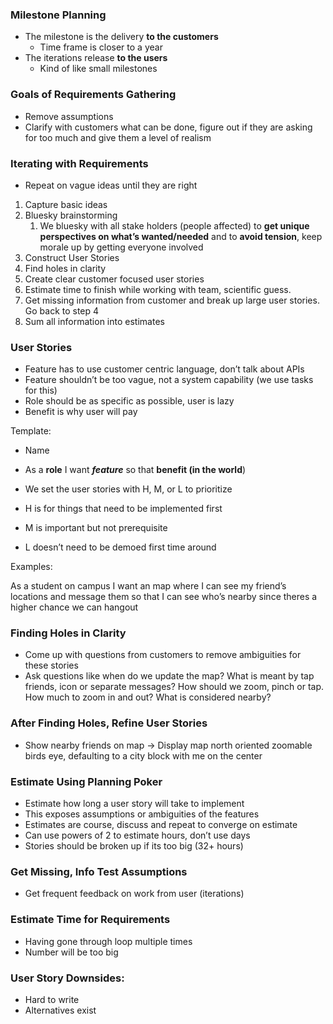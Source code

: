 
### Milestone Planning

- The milestone is the delivery **to the customers**
    - Time frame is closer to a year
- The iterations release **to the users**
    - Kind of like small milestones

### Goals of Requirements Gathering

- Remove assumptions
- Clarify with customers what can be done, figure out if they are asking for too much and give them a level of realism

### Iterating with Requirements

- Repeat on vague ideas until they are right

1. Capture basic ideas
2. Bluesky brainstorming
    1. We bluesky with all stake holders (people affected) to **get unique perspectives on what’s wanted/needed** and to **************************avoid tension**************************, keep morale up by getting everyone involved
3. Construct User Stories
4. Find holes in clarity
5. Create clear customer focused user stories
6. Estimate time to finish while working with team, scientific guess.
7. Get missing information from customer and break up large user stories. Go back to step 4
8. Sum all information into estimates

### User Stories

- Feature has to use customer centric language, don’t talk about APIs
- Feature shouldn’t be too vague, not a system capability (we use tasks for this)
- Role should be as specific as possible, user is lazy
- Benefit is why user will pay

Template:

- Name
    
- As a ************role************ I want _******feature******_ so that **************benefit (in the world**************)
    
- We set the user stories with H, M, or L to prioritize
    
- H is for things that need to be implemented first
    
- M is important but not prerequisite
    
- L doesn’t need to be demoed first time around
    

Examples:

As a student on campus I want an map where I can see my friend’s locations and message them so that I can see who’s nearby since theres a higher chance we can hangout

### Finding Holes in Clarity

- Come up with questions from customers to remove ambiguities for these stories
- Ask questions like when do we update the map? What is meant by tap friends, icon or separate messages? How should we zoom, pinch or tap. How much to zoom in and out? What is considered nearby?

### After Finding Holes, Refine User Stories

- Show nearby friends on map → Display map north oriented zoomable birds eye, defaulting to a city block with me on the center

### Estimate Using Planning Poker

- Estimate how long a user story will take to implement
- This exposes assumptions or ambiguities of the features
- Estimates are course, discuss and repeat to converge on estimate
- Can use powers of 2 to estimate hours, don’t use days
- Stories should be broken up if its too big (32+ hours)

### Get Missing, Info Test Assumptions

- Get frequent feedback on work from user (iterations)

### Estimate Time for Requirements

- Having gone through loop multiple times
- Number will be too big

### User Story Downsides:

- Hard to write
- Alternatives exist